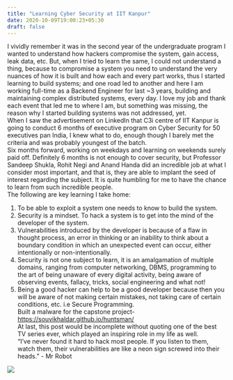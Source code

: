 ```yaml
---
title: "Learning Cyber Security at IIT Kanpur"
date: 2020-10-09T19:00:23+05:30
draft: false
---
```

I vividly remember it was in the second year of the undergraduate program I wanted to understand how hackers compromise the system, gain access, leak data, etc. But, when I tried to learn the same, I could not understand a thing, because to compromise a system you need to understand the very nuances of how it is built and how each and every part works, thus I started learning to build systems; and one road led to another and here I am working full-time as a Backend Engineer for last ~3 years, building and maintaining complex distributed systems, every day. I love my job and thank each event that led me to where I am, but something was missing, the reason why I started building systems was not addressed, yet.  
When I saw the advertisement on LinkedIn that C3i centre of IIT Kanpur is going to conduct 6 months of executive program on Cyber Security for 50 executives pan India, I knew what to do, enough though I barely met the criteria and was probably youngest of the batch.   
Six months forward, working on weekdays and learning on weekends surely paid off. Definitely 6 months is not enough to cover security, but Professor Sandeep Shukla, Rohit Negi and Anand Handa did an incredible job at what I consider most important, and that is, they are able to implant the seed of interest regarding the subject. It is quite humbling for me to have the chance to learn from such incredible people.  
The following are key learning I take home:  
1. To be able to exploit a system one needs to know to build the system.  
2. Security is a mindset. To hack a system is to get into the mind of the developer of the system.  
3. Vulnerabilities introduced by the developer is because of a flaw in thought process, an error in thinking or an inability to think about a boundary condition in which an unexpected event can occur, either intentionally or non-intentionally.   
4. Security is not one subject to learn, it is an amalgamation of multiple domains, ranging from computer networking, DBMS, programming to the art of being unaware of every digital activity, being aware of observing events, fallacy, tricks, social engineering and what not!  
5. Being a good hacker can help to be a good developer because then you will be aware of not making certain mistakes, not taking care of certain conditions, etc. i.e Secure Programming.  
Built a malware for the capstone project- https://souvikhaldar.github.io/huntsman/  
At last, this post would be incomplete without quoting one of the best TV series ever, which played an inspiring role in my life as well.  
“I’ve never found it hard to hack most people. If you listen to them, watch them, their vulnerabilities are like a neon sign screwed into their heads.” - Mr Robot  


![](/images/cscd1.jpg)